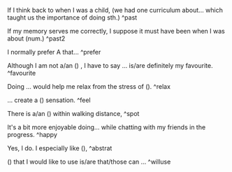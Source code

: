 If I think back to when I was a child, (we had one curriculum about... which taught us the importance of doing sth.) ^past

If my memory serves me correctly, I suppose it must have been when I was about (num.) ^past2

I normally prefer A that... ^prefer

Although I am not a/an () , I have to say … is/are definitely my favourite. ^favourite

Doing … would help me relax from the stress of (). ^relax

… create a () sensation. ^feel

There is a/an () within walking distance, ^spot

It's a bit more enjoyable doing... while chatting with my friends in the progress. ^happy

Yes, I do. I especially like (),   ^abstrat

() that I would like to use is/are that/those can … ^willuse
